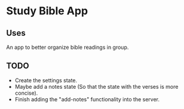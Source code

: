 # Study Bible App

## Uses
An app to better organize bible readings in group.

## TODO
- Create the settings state.
- Maybe add a notes state (So that the state with the verses is more concise).
- Finish adding the "add-notes" functionality into the server.